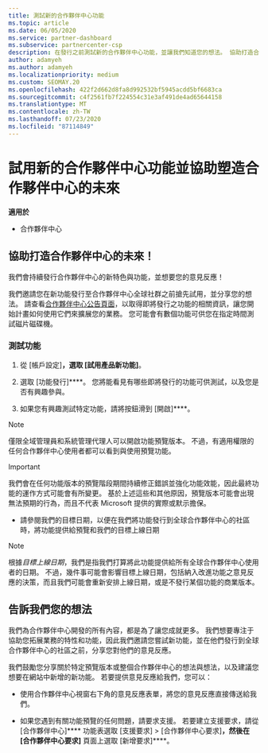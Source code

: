 ```yaml
---
title: 測試新的合作夥伴中心功能
ms.topic: article
ms.date: 06/05/2020
ms.service: partner-dashboard
ms.subservice: partnercenter-csp
description: 在發行之前測試新的合作夥伴中心功能，並讓我們知道您的想法。 協助打造合作夥伴中心的未來！
author: adamyeh
ms.author: adamyeh
ms.localizationpriority: medium
ms.custom: SEOMAY.20
ms.openlocfilehash: 422f2d662d8fa8d992532bf5945acdd5bf6683ca
ms.sourcegitcommit: c4f2561fb7f224554c31e3af491de4ad65644158
ms.translationtype: MT
ms.contentlocale: zh-TW
ms.lasthandoff: 07/23/2020
ms.locfileid: "87114849"
---
```

# <a name="test-drive-new-partner-center-features-and-help-shape-the-future-of-partner-center"></a>試用新的合作夥伴中心功能並協助塑造合作夥伴中心的未來

**適用於**

- 合作夥伴中心

## <a name="help-shape-the-future-of-partner-center"></a>協助打造合作夥伴中心的未來！

我們會持續發行合作夥伴中心的新特色與功能，並想要您的意見反應！

我們邀請您在新功能發行至合作夥伴中心全球社群之前搶先試用，並分享您的想法。 請查看[合作夥伴中心公告頁面](announcements/index.md)，以取得即將發行之功能的相關資訊，讓您開始計畫如何使用它們來擴展您的業務。 您可能會有數個功能可供您在指定時間測試磁片磁碟機。

### <a name="test-drive-a-feature"></a>測試功能

1. 從 [帳戶設定]****，選取 [試用產品新功能]****。

2. 選取 [功能發行]****。 您將能看見有哪些即將發行的功能可供測試，以及您是否有興趣參與。

3. 如果您有興趣測試特定功能，請將按鈕滑到 [開啟]****。

> [!NOTE]  
> 僅限全域管理員和系統管理代理人可以開啟功能預覽版本。 不過，有適用權限的任何合作夥伴中心使用者都可以看到與使用預覽功能。

> [!IMPORTANT]  
> 我們會在任何功能版本的預覽階段期間持續修正錯誤並強化功能效能，因此最終功能的運作方式可能會有所變更。 基於上述這些和其他原因，預覽版本可能會出現無法預期的行為，而且不代表 Microsoft 提供的實際或默示擔保。

- 請參閱我們的目標日期，以便在我們將功能發行到全球合作夥伴中心的社區時，將功能提供給預覽和我們的目標上線日期

> [!NOTE]  
> 根據*目標上線日期*，我們是指我們打算將此功能提供給所有全球合作夥伴中心使用者的日期。 不過，幾件事可能會影響目標上線日期，包括納入改進功能之意見反應的決策，而且我們可能會重新安排上線日期，或是不發行某個功能的商業版本。  
 
## <a name="tell-us-what-you-think"></a>告訴我們您的想法

我們為合作夥伴中心開發的所有內容，都是為了讓您成就更多。 我們想要專注于協助您拓展業務的特性和功能，因此我們邀請您嘗試新功能，並在他們發行到全球合作夥伴中心的社區之前，分享您對他們的意見反應。 

我們鼓勵您分享關於特定預覽版本或整個合作夥伴中心的想法與想法，以及建議您想要在網站中新增的新功能。 若要提供意見反應給我們，您可以：  

- 使用合作夥伴中心視窗右下角的意見反應表單，將您的意見反應直接傳送給我們。 

- 如果您遇到有關功能預覽的任何問題，請要求支援。 若要建立支援要求，請從 [合作夥伴中心]**** 功能表選取 [支援要求] > [合作夥伴中心要求]****，然後在 [合作夥伴中心要求]**** 頁面上選取 [新增要求]****。



